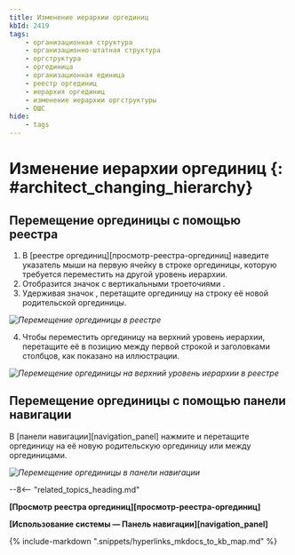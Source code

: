 ```yaml
---
title: Изменение иерархии оргединиц
kbId: 2419
tags:
    - организационная структура
    - организационно-штатная структура
    - оргструктура
    - оргединица
    - организационная единица
    - реестр оргединиц
    - иерархия оргединиц
    - изменение иерархии оргструктуры
    - ОШС
hide:
    - tags
---
```


# Изменение иерархии оргединиц {: #architect_changing_hierarchy}

## Перемещение оргединицы с помощью реестра

1. В [реестре оргединиц][просмотр-реестра-оргединиц] наведите указатель мыши на первую ячейку в строке оргединицы, которую требуется переместить на другой уровень иерархии.
2. Отобразится значок с вертикальными троеточиями <i class="fa-light fa-grip-dots-vertical"></i>.
3. Удерживая значок <i class="fa-light fa-grip-dots-vertical"></i>, перетащите оргединицу на строку её новой родительской оргединицы.

*![Перемещение оргединицы в реестре](organizational_structure_modeling_moving_unit_in_registry.png)*

4. Чтобы переместить оргединицу на верхний уровень иерархии, перетащите её в позицию между первой строкой и заголовками столбцов, как показано на иллюстрации.

*![Перемещение оргединицы на верхний уровень иерархии в реестре](organizational_structure_modeling_moving_unit_in_registry_top_level.png)*

## Перемещение оргединицы с помощью панели навигации

В [панели навигации][navigation_panel] нажмите и перетащите оргединицу на её новую родительскую оргединицу или между оргединицами.

*![Перемещение оргединицы в панели навигации](organizational_structure_modeling_moving_unit_in_navigation.png)*

--8<-- "related_topics_heading.md"

**[Просмотр реестра оргединиц][просмотр-реестра-оргединиц]**

**[Использование системы — Панель навигации][navigation_panel]**

{% include-markdown ".snippets/hyperlinks_mkdocs_to_kb_map.md" %}
